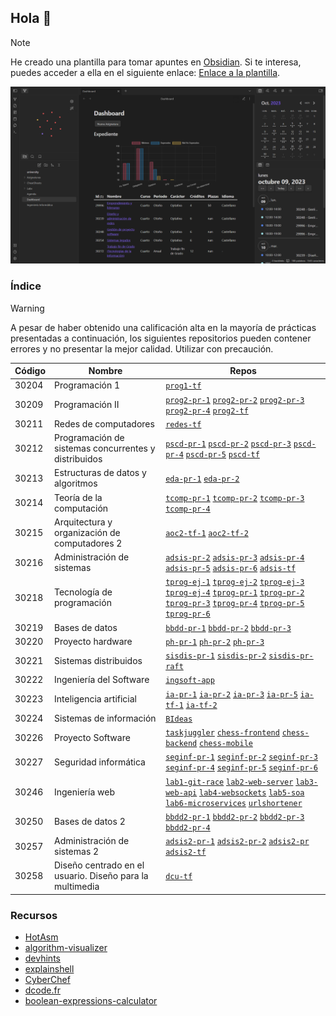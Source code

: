 ## Hola 👋

<!--

**Here are some ideas to get you started:**

🙋‍♀️ A short introduction - what is your organization all about?
🌈 Contribution guidelines - how can the community get involved?
👩‍💻 Useful resources - where can the community find your docs? Is there anything else the community should know?
🍿 Fun facts - what does your team eat for breakfast?
🧙 Remember, you can do mighty things with the power of [Markdown](https://docs.github.com/github/writing-on-github/getting-started-with-writing-and-formatting-on-github/basic-writing-and-formatting-syntax)
-->

> [!NOTE]  
> He creado una plantilla para tomar apuntes en [Obsidian](https://obsidian.md/). Si te interesa, puedes acceder a ella en el siguiente enlace: [Enlace a la plantilla](https://github.com/hec7orci7o/obsidian-template-generator).

![plantilla](https://github.com/hec7orci7o/obsidian-template-generator/blob/main/assets/informatica-example.png)

### Índice

> [!WARNING]  
> A pesar de haber obtenido una calificación alta en la mayoría de prácticas presentadas a continuación, los siguientes repositorios pueden contener errores y no presentar la mejor calidad. Utilizar con precaución.

| Código | Nombre | Repos |
| ------ | ------ | ----- |
|  30204 | Programación 1 | [`prog1-tf`][prog1-tf] |
|  30209 | Programación II | [`prog2-pr-1`][prog2-pr-1] [`prog2-pr-2`][prog2-pr-2] [`prog2-pr-3`][prog2-pr-3] [`prog2-pr-4`][prog2-pr-4] [`prog2-tf`][prog2-tf] |
|  30211 | Redes de computadores | [`redes-tf`][redes-tf] |
|  30212 | Programación de sistemas concurrentes y distribuidos | [`pscd-pr-1`][pscd-pr-1] [`pscd-pr-2`][pscd-pr-2] [`pscd-pr-3`][pscd-pr-3] [`pscd-pr-4`][pscd-pr-4] [`pscd-pr-5`][pscd-pr-5] [`pscd-tf`][pscd-tf] |
|  30213 | Estructuras de datos y algoritmos | [`eda-pr-1`][eda-pr-1] [`eda-pr-2`][eda-pr-2] |
|  30214 | Teoría de la computación   | [`tcomp-pr-1`][tcomp-pr-1] [`tcomp-pr-2`][tcomp-pr-2] [`tcomp-pr-3`][tcomp-pr-3] [`tcomp-pr-4`][tcomp-pr-4] |
|  30215 | Arquitectura y organización de computadores 2 | [`aoc2-tf-1`][aoc2-tf-1] [`aoc2-tf-2`][aoc2-tf-2] |
|  30216 | Administración de sistemas | [`adsis-pr-2`][adsis-pr-2] [`adsis-pr-3`][adsis-pr-3] [`adsis-pr-4`][adsis-pr-4] [`adsis-pr-5`][adsis-pr-5] [`adsis-pr-6`][adsis-pr-6] [`adsis-tf`][adsis-tf] |
|  30218 | Tecnología de programación | [`tprog-ej-1`][tprog-ej-1] [`tprog-ej-2`][tprog-ej-2] [`tprog-ej-3`][tprog-ej-3] [`tprog-ej-4`][tprog-ej-4] [`tprog-pr-1`][tprog-pr-1] [`tprog-pr-2`][tprog-pr-2] [`tprog-pr-3`][tprog-pr-3] [`tprog-pr-4`][tprog-pr-4] [`tprog-pr-5`][tprog-pr-5] [`tprog-pr-6`][tprog-pr-6] |
|  30219 | Bases de datos | [`bbdd-pr-1`][bbdd-pr-1] [`bbdd-pr-2`][bbdd-pr-2] [`bbdd-pr-3`][bbdd-pr-3] |
|  30220 | Proyecto hardware | [`ph-pr-1`][ph-pr-1] [`ph-pr-2`][ph-pr-2] [`ph-pr-3`][ph-pr-3] |
|  30221 | Sistemas distribuidos | [`sisdis-pr-1`][sisdis-pr-1] [`sisdis-pr-2`][sisdis-pr-2] [`sisdis-pr-raft`][sisdis-pr-raft] |
|  30222 | Ingeniería del Software | [`ingsoft-app`][ingsoft-app]        |
|  30223 | Inteligencia artificial | [`ia-pr-1`][ia-pr-1] [`ia-pr-2`][ia-pr-2] [`ia-pr-3`][ia-pr-3] [`ia-pr-5`][ia-pr-5] [`ia-tf-1`][ia-tf-1] [`ia-tf-2`][ia-tf-2] |
|  30224 | Sistemas de información | [`BIdeas`][BIdeas]             |
|  30226 | Proyecto Software | [`taskjuggler`][taskjuggler] [`chess-frontend`][chess-frontend] [`chess-backend`][chess-backend] [`chess-mobile`][chess-mobile] |
|  30227 | Seguridad informática | [`seginf-pr-1`][seginf-pr-1] [`seginf-pr-2`][seginf-pr-2] [`seginf-pr-3`][seginf-pr-3] [`seginf-pr-4`][seginf-pr-4] [`seginf-pr-5`][seginf-pr-5] [`seginf-pr-6`][seginf-pr-6] |
|  30246 | Ingeniería web | [`lab1-git-race`][lab1-git-race] [`lab2-web-server`][lab2-web-server] [`lab3-web-api`][lab3-web-api] [`lab4-websockets`][lab4-websockets] [`lab5-soa`][lab5-soa] [`lab6-microservices`][lab6-microservices] [`urlshortener`][urlshortener] |
|  30250 | Bases de datos 2 | [`bbdd2-pr-1`][bbdd2-pr-1] [`bbdd2-pr-2`][bbdd2-pr-2] [`bbdd2-pr-3`][bbdd2-pr-3] [`bbdd2-pr-4`][bbdd2-pr-4] |
|  30257 | Administración de sistemas 2 | [`adsis2-pr-1`][adsis2-pr-1] [`adsis2-pr-2`][adsis2-pr-2] [`adsis2-pr`][adsis2-pr] [`adsis2-tf`][adsis2-tf] |
|  30258 | Diseño centrado en el usuario. Diseño para la multimedia | [`dcu-tf`][dcu-tf] |

<!-- Enlaces -->
[prog1-tf]:        https://github.com/Hec7or-Uni/prog1-tf
[prog2-pr-1]:     https://github.com/Hec7or-Uni/prog2-pr-1 
[prog2-pr-2]:     https://github.com/Hec7or-Uni/prog2-pr-2 
[prog2-pr-3]:     https://github.com/Hec7or-Uni/prog2-pr-3 
[prog2-pr-4]:     https://github.com/Hec7or-Uni/prog2-pr-4 
[prog2-tf]:       https://github.com/Hec7or-Uni/prog2-tf
[redes-tf]:       https://github.com/Hec7or-Uni/redes-tf
[pscd-pr-1]:      https://github.com/Hec7or-Uni/pscd-pr-1 
[pscd-pr-2]:      https://github.com/Hec7or-Uni/pscd-pr-2 
[pscd-pr-3]:      https://github.com/Hec7or-Uni/pscd-pr-3 
[pscd-pr-4]:      https://github.com/Hec7or-Uni/pscd-pr-4 
[pscd-pr-5]:      https://github.com/Hec7or-Uni/pscd-pr-5 
[pscd-tf]:        https://github.com/Hec7or-Uni/pscd-tf
[eda-pr-1]:       https://github.com/Hec7or-Uni/eda-pr-1 
[eda-pr-2]:       https://github.com/Hec7or-Uni/eda-pr-2 
[tcomp-pr-1]:     https://github.com/Hec7or-Uni/tcomp-pr-1 
[tcomp-pr-2]:     https://github.com/Hec7or-Uni/tcomp-pr-2 
[tcomp-pr-3]:     https://github.com/Hec7or-Uni/tcomp-pr-3 
[tcomp-pr-4]:     https://github.com/Hec7or-Uni/tcomp-pr-4 
[aoc2-tf-1]:      https://github.com/Hec7or-Uni/aoc2-tf-1
[aoc2-tf-2]:      https://github.com/Hec7or-Uni/aoc2-tf-2
[adsis-pr-2]:     https://github.com/Hec7or-Uni/adsis-pr-2 
[adsis-pr-3]:     https://github.com/Hec7or-Uni/adsis-pr-3 
[adsis-pr-4]:     https://github.com/Hec7or-Uni/adsis-pr-4 
[adsis-pr-5]:     https://github.com/Hec7or-Uni/adsis-pr-5 
[adsis-pr-6]:     https://github.com/Hec7or-Uni/adsis-pr-6 
[adsis-tf]:       https://github.com/Hec7or-Uni/adsis-tf
[tprog-ej-1]:     https://github.com/Hec7or-Uni/tprog-ej-1
[tprog-ej-2]:     https://github.com/Hec7or-Uni/tprog-ej-2 
[tprog-ej-3]:     https://github.com/Hec7or-Uni/tprog-ej-3
[tprog-ej-4]:     https://github.com/Hec7or-Uni/tprog-ej-4
[tprog-pr-1]:     https://github.com/Hec7or-Uni/tprog-pr-1 
[tprog-pr-2]:     https://github.com/Hec7or-Uni/tprog-pr-2 
[tprog-pr-3]:     https://github.com/Hec7or-Uni/tprog-pr-3 
[tprog-pr-4]:     https://github.com/Hec7or-Uni/tprog-pr-4 
[tprog-pr-5]:     https://github.com/Hec7or-Uni/tprog-pr-5 
[tprog-pr-6]:     https://github.com/Hec7or-Uni/tprog-pr-6 
[bbdd-pr-1]:      https://github.com/Hec7or-Uni/bbdd-pr-1 
[bbdd-pr-2]:      https://github.com/Hec7or-Uni/bbdd-pr-2 
[bbdd-pr-3]:      https://github.com/Hec7or-Uni/bbdd-pr-3 
[ph-pr-1]:        https://github.com/Hec7or-Uni/ph-pr-1 
[ph-pr-2]:        https://github.com/Hec7or-Uni/ph-pr-2 
[ph-pr-3]:        https://github.com/Hec7or-Uni/ph-pr-3 
[sisdis-pr-1]:    https://github.com/Hec7or-Uni/sisdis-pr-1 
[sisdis-pr-2]:    https://github.com/Hec7or-Uni/sisdis-pr-2 
[sisdis-pr-raft]: https://github.com/Hec7or-Uni/sisdis-pr-raft 
[ingsoft-app]:    https://github.com/Hec7or-Uni/ingsoft-app
[ia-pr-1]:        https://github.com/Hec7or-Uni/ia-pr-1 
[ia-pr-2]:        https://github.com/Hec7or-Uni/ia-pr-2 
[ia-pr-3]:        https://github.com/Hec7or-Uni/ia-pr-3 
[ia-pr-5]:        https://github.com/Hec7or-Uni/ia-pr-5 
[ia-tf-1]:        https://github.com/Hec7or-Uni/ia-tf-1
[ia-tf-2]:        https://github.com/Hec7or-Uni/ia-tf-2
[BIdeas]:         https://github.com/Hec7or-Uni/BIdeas
[taskjuggler]:        https://github.com/Hec7or-Uni/taskjuggler
[chess-frontend]:     https://github.com/UNIZAR-30226-2023-01/chess-frontend 
[chess-backend]:      https://github.com/UNIZAR-30226-2023-01/chess-backend
[chess-mobile]:       https://github.com/UNIZAR-30226-2023-01/chess-mobile
[seginf-pr-1]:        https://github.com/Hec7or-Uni/seginf-pr-1 
[seginf-pr-2]:        https://github.com/Hec7or-Uni/seginf-pr-2 
[seginf-pr-3]:        https://github.com/Hec7or-Uni/seginf-pr-3 
[seginf-pr-4]:        https://github.com/Hec7or-Uni/seginf-pr-4 
[seginf-pr-5]:        https://github.com/Hec7or-Uni/seginf-pr-5 
[seginf-pr-6]:        https://github.com/Hec7or-Uni/seginf-pr-6 
[lab1-git-race]:      https://github.com/Hec7or-Uni/lab1-git-race
[lab2-web-server]:    https://github.com/Hec7or-Uni/lab2-web-server
[lab3-web-api]:       https://github.com/Hec7or-Uni/lab3-web-api
[lab4-websockets]:    https://github.com/Hec7or-Uni/lab4-websockets
[lab5-soa]:           https://github.com/Hec7or-Uni/lab5-soa
[lab6-microservices]: https://github.com/Hec7or-Uni/lab6-microservices
[urlshortener]:       https://github.com/Hec7or-Uni/urlshortener
[bbdd2-pr-1]:         https://github.com/Hec7or-Uni/bbdd2-pr-1 
[bbdd2-pr-2]:         https://github.com/Hec7or-Uni/bbdd2-pr-2 
[bbdd2-pr-3]:         https://github.com/Hec7or-Uni/bbdd2-pr-3 
[bbdd2-pr-4]:         https://github.com/Hec7or-Uni/bbdd2-pr-4 
[adsis2-pr-1]:        https://github.com/Hec7or-Uni/adsis2-pr-1 
[adsis2-pr-2]:        https://github.com/Hec7or-Uni/adsis2-pr-2 
[adsis2-pr]:          https://github.com/Hec7or-Uni/adsis2-pr
[adsis2-tf]:          https://github.com/Hec7or-Uni/adsis2-tf
[dcu-tf]:             https://github.com/Hec7or-Uni/dcu-tf

### Recursos

- [HotAsm](https://hotasm.vercel.app/)
- [algorithm-visualizer](https://algorithm-visualizer.org/)
- [devhints](https://devhints.io/)
- [explainshell](https://explainshell.com/)
- [CyberChef](https://gchq.github.io/CyberChef/)
- [dcode.fr](https://www.dcode.fr)
- [boolean-expressions-calculator](https://www.dcode.fr/boolean-expressions-calculator)
